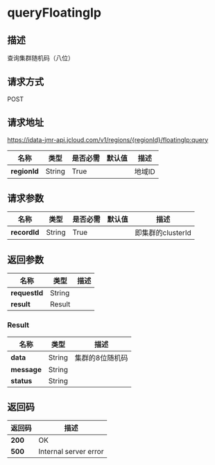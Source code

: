 # queryFloatingIp


## 描述
查询集群随机码（八位）

## 请求方式
POST

## 请求地址
https://idata-jmr-api.jcloud.com/v1/regions/{regionId}/floatingIp:query

|名称|类型|是否必需|默认值|描述|
|---|---|---|---|---|
|**regionId**|String|True||地域ID|

## 请求参数
|名称|类型|是否必需|默认值|描述|
|---|---|---|---|---|
|**recordId**|String|True||即集群的clusterId|


## 返回参数
|名称|类型|描述|
|---|---|---|
|**requestId**|String||
|**result**|Result||


### Result
|名称|类型|描述|
|---|---|---|
|**data**|String|集群的8位随机码|
|**message**|String||
|**status**|String||

## 返回码
|返回码|描述|
|---|---|
|**200**|OK|
|**500**|Internal server error|

